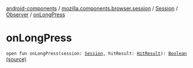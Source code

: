 [android-components](../../../index.md) / [mozilla.components.browser.session](../../index.md) / [Session](../index.md) / [Observer](index.md) / [onLongPress](./on-long-press.md)

# onLongPress

`open fun onLongPress(session: `[`Session`](../index.md)`, hitResult: `[`HitResult`](../../../mozilla.components.concept.engine/-hit-result/index.md)`): `[`Boolean`](https://kotlinlang.org/api/latest/jvm/stdlib/kotlin/-boolean/index.html) [(source)](https://github.com/mozilla-mobile/android-components/blob/master/components/browser/session/src/main/java/mozilla/components/browser/session/Session.kt#L96)